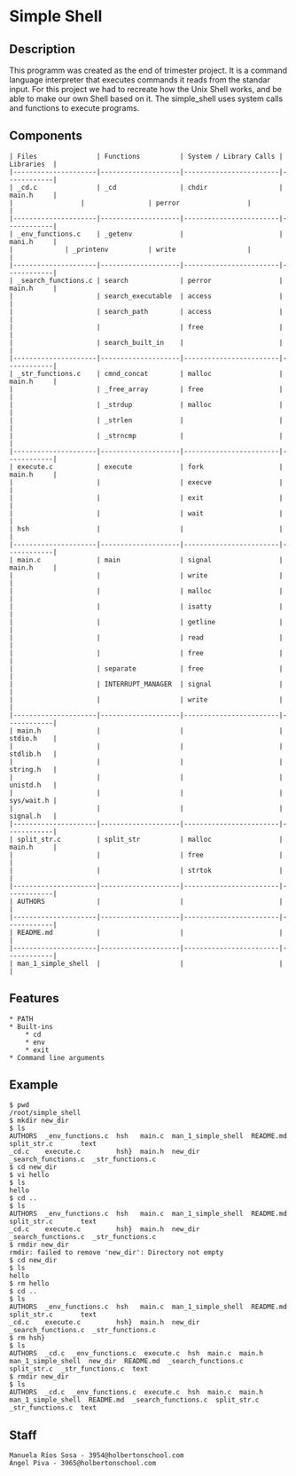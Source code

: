 # Simple Shell


## Description

This programm was created as the end of trimester project. It is a command language interpreter that executes commands it reads from the standar input. For this project we had to recreate how the Unix Shell works, and be able to make our own Shell based on it. The simple_shell uses system calls and functions to execute programs.

## Components

	| Files               | Functions          | System / Library Calls | Libraries  |
	|---------------------|--------------------|------------------------|------------|
	| _cd.c               | _cd                | chdir                  | main.h     |
	|	              |		           | perror                 |            |
	|---------------------|--------------------|------------------------|------------|
	| _env_functions.c    | _getenv            |                        | mani.h     |
	|		      | _printenv          | write                  |            |
	|---------------------|--------------------|------------------------|------------|
	| _search_functions.c | search             | perror                 | main.h     |
	|                     | search_executable  | access                 |            |
	|                     | search_path        | access                 |            |
	|                     |                    | free                   |            |
	|                     | search_built_in    |                        |            |
	|---------------------|--------------------|------------------------|------------|
	| _str_functions.c    | cmnd_concat        | malloc                 | main.h     |
	|                     | _free_array        | free                   |            |
	|                     | _strdup            | malloc                 |            |
	|                     | _strlen            |                        |            |
	|                     | _strncmp           |                        |            |
	|---------------------|--------------------|------------------------|------------|
	| execute.c           | execute            | fork                   | main.h     |
	|                     |                    | execve                 |            |
	|                     |                    | exit                   |            |
	|                     |                    | wait                   |            |
	| hsh                 |                    |                        |            |
	|---------------------|--------------------|------------------------|------------|
	| main.c              | main               | signal                 | main.h     |
	|                     |                    | write                  |            |
	|                     |                    | malloc                 |            |
	|                     |                    | isatty                 |            |
	|                     |                    | getline                |            |
	|                     |                    | read                   |            |
	|                     |                    | free                   |            |
	|                     | separate           | free                   |            |
	|                     | INTERRUPT_MANAGER  | signal                 |            |
	|                     |                    | write                  |            |
	|---------------------|--------------------|------------------------|------------|
	| main.h              |                    |                        | stdio.h    |
	|                     |                    |                        | stdlib.h   |
	|                     |                    |                        | string.h   |
	|                     |                    |                        | unistd.h   |
	|                     |                    |                        | sys/wait.h |
	|                     |                    |                        | signal.h   |
	|---------------------|--------------------|------------------------|------------|
	| split_str.c         | split_str          | malloc                 | main.h     |
	|                     |                    | free                   |            |
	|                     |                    | strtok                 |            |
	|---------------------|--------------------|------------------------|------------|
	| AUTHORS             |                    |                        |            |
	|---------------------|--------------------|------------------------|------------|
	| README.md           |                    |                        |            |
	|---------------------|--------------------|------------------------|------------|
	| man_1_simple_shell  |                    |                        |            |

## Features
	* PATH
	* Built-ins
		* cd
		* env
		* exit
	* Command line arguments

## Example

```
$ pwd
/root/simple_shell
$ mkdir new_dir
$ ls
AUTHORS  _env_functions.c  hsh   main.c  man_1_simple_shell  README.md            split_str.c       text
_cd.c    execute.c         hsh}  main.h  new_dir             _search_functions.c  _str_functions.c
$ cd new_dir
$ vi hello
$ ls
hello
$ cd ..
$ ls
AUTHORS  _env_functions.c  hsh   main.c  man_1_simple_shell  README.md            split_str.c       text
_cd.c    execute.c         hsh}  main.h  new_dir             _search_functions.c  _str_functions.c
$ rmdir new_dir
rmdir: failed to remove 'new_dir': Directory not empty
$ cd new_dir
$ ls
hello
$ rm hello
$ cd ..
$ ls
AUTHORS  _env_functions.c  hsh   main.c  man_1_simple_shell  README.md            split_str.c       text
_cd.c    execute.c         hsh}  main.h  new_dir             _search_functions.c  _str_functions.c
$ rm hsh}
$ ls
AUTHORS  _cd.c  _env_functions.c  execute.c  hsh  main.c  main.h  man_1_simple_shell  new_dir  README.md  _search_functions.c  split_str.c  _str_functions.c  text
$ rmdir new_dir
$ ls
AUTHORS  _cd.c  _env_functions.c  execute.c  hsh  main.c  main.h  man_1_simple_shell  README.md  _search_functions.c  split_str.c  _str_functions.c  text
```

## Staff
	Manuela Ríos Sosa - 3954@holbertonschool.com
	Ángel Piva - 3965@holbertonschool.com
